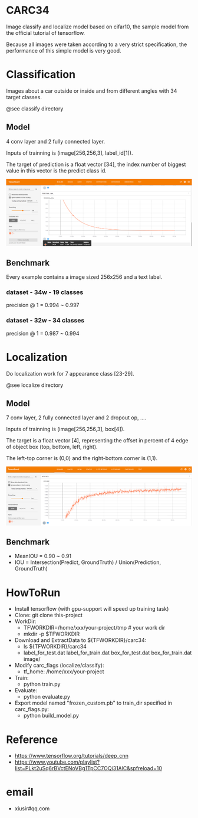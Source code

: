 # CARC34
Image classify and localize model based on cifar10, the sample model from the official tutorial of tensorflow. 

Because all images were taken according to a very strict specification, the performance of this simple model is very good.

# Classification
Images about a car outside or inside and from different angles with 34 target classes.

@see classify directory

## Model
4 conv layer and 2 fully connected layer.

Inputs of trainning is (image[256,256,3], label_id[1]).

The target of prediction is a float vector [34], the index number of biggest value in this vector is the predict class id.

![classification loss curve](classify/others/classify-loss.png)

## Benchmark
Every example contains a image sized 256x256 and a text label.

### dataset - 34w - 19 classes
 precision @ 1 = 0.994 ~ 0.997

### dataset - 32w - 34 classes
 precision @ 1 = 0.987 ~ 0.994


# Localization
Do localization work for 7 appearance class [23-29].

@see localize directory

## Model
7 conv layer, 2 fully connected layer and 2 dropout op, ....

Inputs of trainning is (image[256,256,3], box[4]).

The target is a float vector [4], representing the offset in percent of 4 edge of object box (top, bottom, left, right). 

The left-top corner is (0,0) and the right-bottom corner is (1,1).

![localization accuracy curve](localize/others/localize-accuracy.png)

## Benchmark
*   MeanIOU = 0.90 ~ 0.91
*   IOU = Intersection(Predict, GroundTruth) / Union(Prediction, GroundTruth)

# HowToRun
*   Install tensorflow (with gpu-support will speed up training task)
*   Clone: git clone this-project
*   WorkDir: 
    * TFWORKDIR=/home/xxx/your-project/tmp  # your work dir
    * mkdir -p $TFWORKDIR 
*   Download and ExtractData to ${TFWORKDIR}/carc34: 
    * ls ${TFWORKDIR}/carc34
    *    label_for_test.dat label_for_train.dat box_for_test.dat box_for_train.dat image/
*   Modify carc_flags (localize/classify): 
    * tf_home: /home/xxx/your-project
*   Train:
    * python train.py
*   Evaluate:
    * python evaluate.py
*   Export model named "frozen_custom.pb" to train_dir specified in carc_flags.py:
    * python build_model.py


# Reference
* https://www.tensorflow.org/tutorials/deep_cnn
* https://www.youtube.com/playlist?list=PLkt2uSq6rBVctENoVBg1TpCC7OQi31AlC&spfreload=10

# email
* xiusir#qq.com

